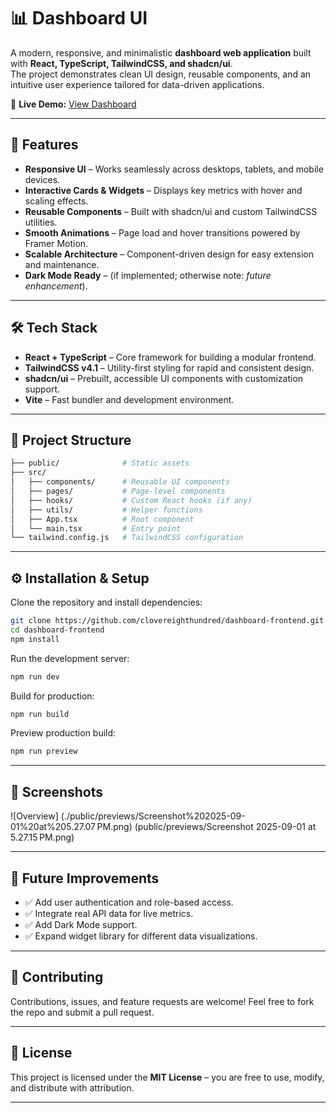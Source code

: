 # 📊 Dashboard UI

A modern, responsive, and minimalistic **dashboard web application** built with **React, TypeScript, TailwindCSS, and shadcn/ui**.  
The project demonstrates clean UI design, reusable components, and an intuitive user experience tailored for data-driven applications.

🔗 **Live Demo:** [View Dashboard](https://dashboard-frontend-delta-five.vercel.app/)

---

## 🚀 Features

- **Responsive UI** – Works seamlessly across desktops, tablets, and mobile devices.
- **Interactive Cards & Widgets** – Displays key metrics with hover and scaling effects.
- **Reusable Components** – Built with shadcn/ui and custom TailwindCSS utilities.
- **Smooth Animations** – Page load and hover transitions powered by Framer Motion.
- **Scalable Architecture** – Component-driven design for easy extension and maintenance.
- **Dark Mode Ready** – (if implemented; otherwise note: _future enhancement_).

---

## 🛠️ Tech Stack

- **React + TypeScript** – Core framework for building a modular frontend.
- **TailwindCSS v4.1** – Utility-first styling for rapid and consistent design.
- **shadcn/ui** – Prebuilt, accessible UI components with customization support.
- **Vite** – Fast bundler and development environment.

---

## 📂 Project Structure

```bash
├── public/              # Static assets
├── src/
│   ├── components/      # Reusable UI components
│   ├── pages/           # Page-level components
│   ├── hooks/           # Custom React hooks (if any)
│   ├── utils/           # Helper functions
│   ├── App.tsx          # Root component
│   └── main.tsx         # Entry point
└── tailwind.config.js   # TailwindCSS configuration
```

---

## ⚙️ Installation & Setup

Clone the repository and install dependencies:

```bash
git clone https://github.com/clovereighthundred/dashboard-frontend.git
cd dashboard-frontend
npm install
```

Run the development server:

```bash
npm run dev
```

Build for production:

```bash
npm run build
```

Preview production build:

```bash
npm run preview
```

---

## 📸 Screenshots

![Overview] (./public/previews/Screenshot%202025-09-01%20at%205.27.07 PM.png) (public/previews/Screenshot 2025-09-01 at 5.27.15 PM.png)

---

## 🌱 Future Improvements

- ✅ Add user authentication and role-based access.
- ✅ Integrate real API data for live metrics.
- ✅ Add Dark Mode support.
- ✅ Expand widget library for different data visualizations.

---

## 🤝 Contributing

Contributions, issues, and feature requests are welcome!
Feel free to fork the repo and submit a pull request.

---

## 📜 License

This project is licensed under the **MIT License** – you are free to use, modify, and distribute with attribution.

---
